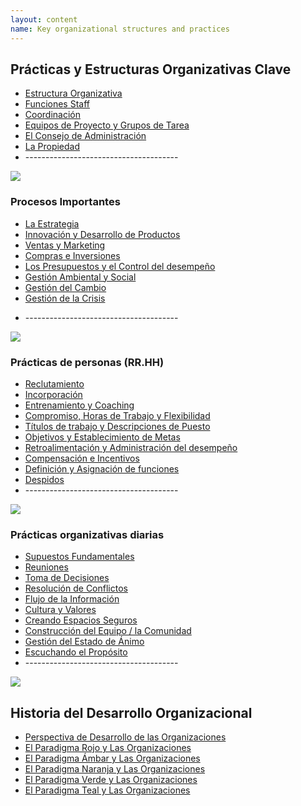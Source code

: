 ```yaml
---
layout: content
name: Key organizational structures and practices
---
```

## Prácticas y Estructuras Organizativas Clave

* [Estructura Organizativa](../organizational-structure/)
* [Funciones Staff](../theory/staff-functions/)
* [Coordinación](../theory/coordination/)
* [Equipos de Proyecto y Grupos de Tarea](../theory/project-teams-and-task-forces/)
* [El Consejo de Administración](../theory/board/)
* [La Propiedad](../theory/ownership/)
* \--------------------------------------

![](/media/key-business-processes.jpg)

### Procesos Importantes

* [La Estrategia](../theory/strategy/)
* [Innovación y Desarrollo de Productos](../theory/innovation-and-product-development/)
* [Ventas y Marketing](../theory/sales-marketing/)
* [Compras e Inversiones](../theory/purchasing-and-investments/)
* [Los Presupuestos y el Control del desempeño](../theory/budgeting-and-controlling/)
* [Gestión Ambiental y Social](../theory/environmental-and-social-management/)
* [Gestión del Cambio](../theory/change-management/)
* [Gestión de la Crisis](../theory/crisis-management/)

<!--EndFragment-->

* \--------------------------------------

![](/media/people-practices.jpg)

### Prácticas de personas (RR.HH)

* [Reclutamiento](../theory/recruitment/)
* [Incorporación](../theory/onboarding/)
* [Entrenamiento y Coaching](../theory/training-and-coaching/)
* [Compromiso, Horas de Trabajo y Flexibilidad](../theory/commitment-working-hours-and-flexibility/)
* [Títulos de trabajo y Descripciones de Puesto](../theory/job-titles-and-job-descriptions/)
* [Objetivos y Establecimiento de Metas](../theory/objectives-and-target-setting/)
* [Retroalimentación y Administración del desempeño](../theory/feedback-and-performance-management/)
* [Compensación e Incentivos](../theory/compensation-and-incentives/)
* [Definición y Asignación de funciones](../theory/role-definition-and-allocation/)
* [Despidos](../theory/dismissal/)
* \--------------------------------------

![](/media/daily-organizational-practices.jpg)

### Prácticas organizativas diarias

* [Supuestos Fundamentales](../theory/fundamental-assumptions/)
* [Reuniones](../theory/meetings/)
* [Toma de Decisiones](../theory/decision-making/)
* [Resolución de Conflictos](../theory/conflict-resolution/)
* [Flujo de la Información](../theory/information-flow/)
* [Cultura y Valores](../theory/culture-and-values/)
* [Creando Espacios Seguros](../theory/safe-space/)
* [Construcción del Equipo / la Comunidad](../theory/team-and-community-building/)
* [Gestión del Estado de Ánimo](../theory/mood-management/)
* [Escuchando el Propósito](../theory/listening-to-purpose/)
* \--------------------------------------

![](/media/1_018-small.png)

## Historia del Desarrollo Organizacional

* [Perspectiva de Desarrollo de las Organizaciones](../theory/developmental-perspective-on-organizations/)
* [El Paradigma Rojo y Las Organizaciones](../theory/red-organizations/)[](../theory/red-organizations/)
* [El Paradigma Ámbar y Las Organizaciones](../theory/amber-paradigm-and-organizations/)
* [El Paradigma Naranja y Las Organizaciones](../theory/orange-paradigm-and-organizations/)
* [El Paradigma Verde y Las Organizaciones](../theory/green-paradigm-and-organizations/)
* [El Paradigma Teal y Las Organizaciones](../theory/teal-paradigm-and-organizations/)
